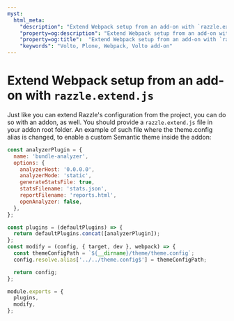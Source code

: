 ```yaml
---
myst:
  html_meta:
    "description": "Extend Webpack setup from an add-on with `razzle.extend.js`"
    "property=og:description": "Extend Webpack setup from an add-on with `razzle.extend.js`"
    "property=og:title":  "Extend Webpack setup from an add-on with `razzle.extend.js`"
    "keywords": "Volto, Plone, Webpack, Volto add-on"
---
```


# Extend Webpack setup from an add-on with `razzle.extend.js`

Just like you can extend Razzle's configuration from the project, you can do so
with an addon, as well. You should provide a `razzle.extend.js` file in your
addon root folder. An example of such file where the theme.config alias is
changed, to enable a custom Semantic theme inside the addon:

```js
const analyzerPlugin = {
  name: 'bundle-analyzer',
  options: {
    analyzerHost: '0.0.0.0',
    analyzerMode: 'static',
    generateStatsFile: true,
    statsFilename: 'stats.json',
    reportFilename: 'reports.html',
    openAnalyzer: false,
  },
};

const plugins = (defaultPlugins) => {
  return defaultPlugins.concat([analyzerPlugin]);
};
const modify = (config, { target, dev }, webpack) => {
  const themeConfigPath = `${__dirname}/theme/theme.config`;
  config.resolve.alias['../../theme.config$'] = themeConfigPath;

  return config;
};

module.exports = {
  plugins,
  modify,
};
```

